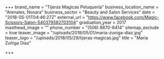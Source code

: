 +++
brand_name = "Tijeras Magicas Peluquería"
business_location_name = "Arenales, Nosara"
business_sector = "Beauty and Salon Services"
date = "2018-05-01T04:46:27Z"
external_url = "https://www.facebook.com/Magic-Scissors-Salon-540379582703104"
graduation_year = 2017
masthead_image = ""
phone_number = "(506) 8870-6414"
sitemap_exclude = true
teaser_image = "/uploads/2018/05/01/maria-zuniga-diaz.jpg"
teaser_logo = "/uploads/2018/05/29/tijeras-magicas.jpg"
title = "Maria Zuñiga Diaz"

+++
